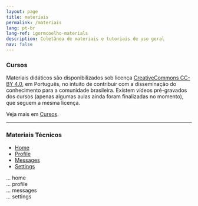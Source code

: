 ```yaml
---
layout: page
title: materiais
permalink: /materiais
lang: pt-br
lang-ref: igormcoelho-materials
description: Coletânea de materiais e tutoriais de uso geral
nav: false
---
```


### Cursos

Materiais didáticos são disponibilizados sob licença [CreativeCommons CC-BY 4.0](https://creativecommons.org/licenses/by/4.0/), em Português, no intuito de contribuir com a disseminação do conhecimento para a comunidade brasileira. 
Existem vídeos pré-gravados dos cursos (apenas algumas aulas ainda foram finalizadas no momento), que seguem a mesma licença.

Veja mais em [Cursos](/cursos/).


-------

### Materiais Técnicos

<!-- Latest compiled and minified CSS -->
<!--
<link rel="stylesheet" href="https://maxcdn.bootstrapcdn.com/bootstrap/3.4.1/css/bootstrap.min.css">
-->

<!-- jQuery library -->
<!--
<script src="https://ajax.googleapis.com/ajax/libs/jquery/3.5.1/jquery.min.js"></script>
-->

<!-- Latest compiled JavaScript -->
<!-- <script src="https://maxcdn.bootstrapcdn.com/bootstrap/3.4.1/js/bootstrap.min.js"></script> 
-->

<!-- Font Awesome -->
<!--
<link
  href="https://cdnjs.cloudflare.com/ajax/libs/font-awesome/5.15.1/css/all.min.css"
  rel="stylesheet"
/>
-->
<!-- Google Fonts -->

<!-- 
<link
  href="https://fonts.googleapis.com/css?family=Roboto:300,400,500,700&display=swap"
  rel="stylesheet"
/>
-->

<!-- MDB -->
<!-- MDB 
<link
  href="https://cdnjs.cloudflare.com/ajax/libs/mdb-ui-kit/3.5.0/mdb.min.css"
  rel="stylesheet"
/>
-->



<script>
/*
const triggerTabList = [].slice.call(document.querySelectorAll('#myTab a'));
triggerTabList.forEach((triggerEl) => {
  const tabTrigger = new mdb.Tab(triggerEl);

  triggerEl.addEventListener('click', (event) => {
    event.preventDefault();
    tabTrigger.show();
    //alert('oi');
  });
});
*/
/*
const triggerEl = document.querySelector('#myTab a[href="#profile"]');
mdb.Tab.getInstance(triggerEl).show(); // Select tab by name

const triggerFirstTabEl = document.querySelector('#myTab li:first-child a');
mdb.Tab.getInstance(triggerFirstTabEl).show(); // Select first tab
*/
</script>

<!-- Nav tabs -->
<ul class="nav nav-tabs" id="myTab" role="tablist">
  <li class="nav-item" role="presentation">
    <a
      class="nav-link active"
      id="home-tab"
      data-mdb-toggle="tab"
      href="#home"
      role="tab"
      aria-controls="home"
      aria-selected="true"
      >Home</a
    >
  </li>
  <li class="nav-item" role="presentation">
    <a
      class="nav-link"
      id="profile-tab"
      data-mdb-toggle="tab"
      href="#profile"
      role="tab"
      aria-controls="profile"
      aria-selected="false"
      >Profile</a
    >
  </li>
  <li class="nav-item" role="presentation">
    <a
      class="nav-link"
      id="messages-tab"
      data-mdb-toggle="tab"
      href="#messages"
      role="tab"
      aria-controls="messages"
      aria-selected="false"
      >Messages</a
    >
  </li>
  <li class="nav-item" role="presentation">
    <a
      class="nav-link"
      id="settings-tab"
      data-mdb-toggle="tab"
      href="#settings"
      role="tab"
      aria-controls="settings"
      aria-selected="false"
      >Settings</a
    >
  </li>
</ul>

<!-- Tab panes -->
<div class="tab-content">
  <div class="tab-pane active" id="home" role="tabpanel" aria-labelledby="home-tab">
    ... home
  </div>
  <div class="tab-pane" id="profile" role="tabpanel" aria-labelledby="profile-tab">
    ... profile
  </div>
  <div class="tab-pane" id="messages" role="tabpanel" aria-labelledby="messages-tab">
    ... messages
  </div>
  <div class="tab-pane" id="settings" role="tabpanel" aria-labelledby="settings-tab">
    ... settings
  </div>
</div>
